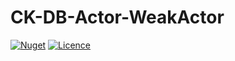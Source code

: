 # CK-DB-Actor-WeakActor

[![Nuget](https://img.shields.io/nuget/vpre/CK.DB.Actor.WeakActor.svg)](https://www.nuget.org/packages/CK.DB.Actor.WeakActor/)
[![Licence](https://img.shields.io/github/license/Invenietis/CK-DB-Actor-WeakActor.svg)](https://github.com/Invenietis/CK-DB-Actor-WeakActor/blob/develop/LICENSE)
